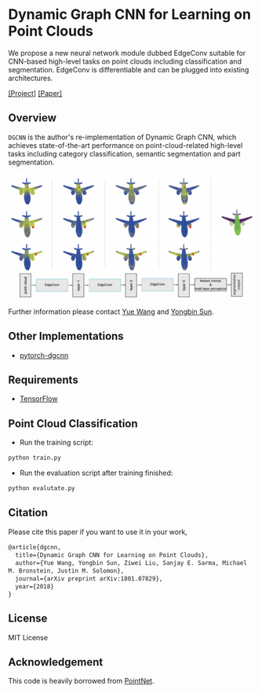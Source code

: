 # Dynamic Graph CNN for Learning on Point Clouds
We propose a new neural network module dubbed EdgeConv suitable for CNN-based high-level tasks on point clouds including classification and segmentation. EdgeConv is differentiable and can be plugged into existing architectures.

[[Project]](https://liuziwei7.github.io/projects/DGCNN) [[Paper]](https://arxiv.org/abs/1801.07829)     

## Overview
`DGCNN` is the author's re-implementation of Dynamic Graph CNN, which achieves state-of-the-art performance on point-cloud-related high-level tasks including category classification, semantic segmentation and part segmentation. 

<img src='./misc/demo_teaser.png' width=800>

Further information please contact [Yue Wang](https://www.csail.mit.edu/person/yue-wang) and [Yongbin Sun](https://autoid.mit.edu/people-2).

## Other Implementations
* [pytorch-dgcnn](https://rusty1s.github.io/pytorch_geometric/build/html/modules/nn.html#torch_geometric.nn.conv.EdgeConv)

## Requirements
* [TensorFlow](https://www.tensorflow.org/)

## Point Cloud Classification
* Run the training script:
``` bash
python train.py
```
* Run the evaluation script after training finished:
``` bash
python evalutate.py

```

## Citation
Please cite this paper if you want to use it in your work,

	@article{dgcnn,
	  title={Dynamic Graph CNN for Learning on Point Clouds},
	  author={Yue Wang, Yongbin Sun, Ziwei Liu, Sanjay E. Sarma, Michael M. Bronstein, Justin M. Solomon},
	  journal={arXiv preprint arXiv:1801.07829},
	  year={2018}
	}

## License
MIT License

## Acknowledgement
This code is heavily borrowed from [PointNet](https://github.com/charlesq34/pointnet).
